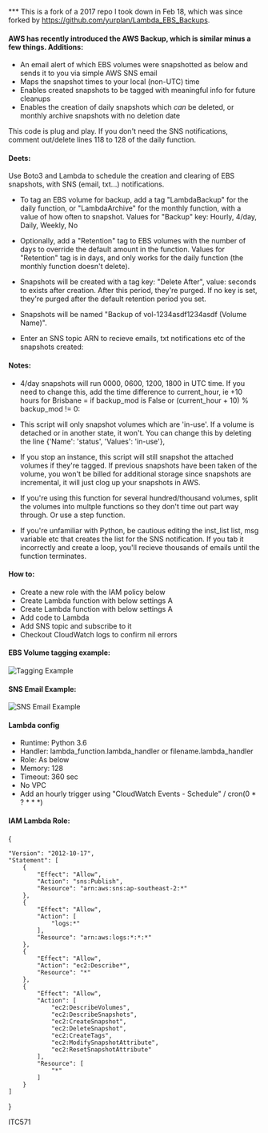*** This is a fork of a 2017 repo I took down in Feb 18, which was since forked by https://github.com/yurplan/Lambda_EBS_Backups.

#### AWS has recently introduced the AWS Backup, which is similar minus a few things. Additions:
 - An email alert of which EBS volumes were snapshotted as below and sends it to you via simple AWS SNS email
 - Maps the snapshot times to your local (non-UTC) time
 - Enables created snapshots to be tagged with meaningful info for future cleanups
 - Enables the creation of daily snapshots which *can* be deleted, or monthly archive snapshots with no deletion date

This code is plug and play. If you don't need the SNS notifications, comment out/delete lines 118 to 128 of the daily function.

#### Deets:
Use Boto3 and Lambda to schedule the creation and clearing of EBS snapshots, with SNS (email, txt...) notifications.

 - To tag an EBS volume for backup, add a tag "LambdaBackup" for the daily function, or "LambdaArchive" for the monthly function, with a value of how often to snapshot. Values for "Backup" key: Hourly, 4/day, Daily, Weekly, No

 - Optionally, add a "Retention" tag to EBS volumes with the number of days to override the default amount in the function. Values for "Retention" tag is in days, and only works for the daily function (the monthly function doesn't delete).

 - Snapshots will be created with a tag key: "Delete After", value: seconds to exists after creation. After this period, they're purged. If no key is set, they're purged after the default retention period you set.

 - Snapshots will be named "Backup of vol-1234asdf1234asdf (Volume Name)".
    
 - Enter an SNS topic ARN to recieve emails, txt notifications etc of the snapshots created:
    
    
#### Notes:
 - 4/day snapshots will run 0000, 0600, 1200, 1800 in UTC time. If you need to change this, add the time difference to current_hour, ie +10 hours for Brisbane = if backup_mod is False or (current_hour + 10) % backup_mod != 0:

 - This script will only snapshot volumes which are 'in-use'. If a volume is detached or in another state, it won't. You can change this by deleting the line {'Name': 'status', 'Values': 'in-use'},

 - If you stop an instance, this script will still snapshot the attached volumes if they're tagged. If previous snapshots have been taken of the volume, you won't be billed for additional storage since snapshots are incremental, it will just clog up your snapshots in AWS.

 - If you're using this function for several hundred/thousand volumes, split the volumes into multple functions so they don't time out part way through. Or use a step function.

 - If you're unfamiliar with Python, be cautious editing the inst_list list, msg variable etc that creates the list for the SNS notification. If you tab it incorrectly and create a loop, you'll recieve thousands of emails until the function terminates.



#### How to:
 - Create a new role with the IAM policy below 
 - Create Lambda function with below settings A
 - Create Lambda function with below settings A
 - Add code to Lambda 
 - Add SNS topic and subscribe to it 
 - Checkout CloudWatch logs to confirm nil errors


#### EBS Volume tagging example:

![Tagging Example](https://github.com/TacMechMonkey/Lambda_EBS_Backups-Python_3-6/blob/master/TaggingExample.PNG)



#### SNS Email Example:

![SNS Email Example](https://github.com/TacMechMonkey/Lambda_EBS_Backups-Python_3-6/blob/master/EmailExample.jpg)


#### Lambda config
 - Runtime: Python 3.6
 - Handler: lambda_function.lambda_handler or filename.lambda_handler
 - Role: As below
 - Memory: 128
 - Timeout: 360 sec
 - No VPC
 - Add an hourly trigger using "CloudWatch Events - Schedule" / cron(0 * ? * * *)


#### IAM Lambda Role:

{

    "Version": "2012-10-17",
    "Statement": [
        {
            "Effect": "Allow",
            "Action": "sns:Publish",
            "Resource": "arn:aws:sns:ap-southeast-2:*"
        },
        {
            "Effect": "Allow",
            "Action": [
                "logs:*"
            ],
            "Resource": "arn:aws:logs:*:*:*"
        },
        {
            "Effect": "Allow",
            "Action": "ec2:Describe*",
            "Resource": "*"
        },
        {
            "Effect": "Allow",
            "Action": [
                "ec2:DescribeVolumes",
                "ec2:DescribeSnapshots",
                "ec2:CreateSnapshot",
                "ec2:DeleteSnapshot",
                "ec2:CreateTags",
                "ec2:ModifySnapshotAttribute",
                "ec2:ResetSnapshotAttribute"
            ],
            "Resource": [
                "*"
            ]
        }
    ]
}

ITC571
